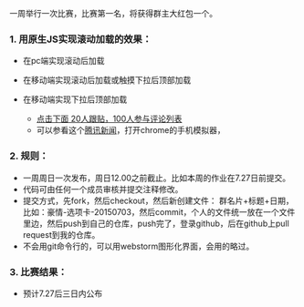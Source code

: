 一周举行一次比赛，比赛第一名，将获得群主大红包一个。
### 1. 用原生JS实现滚动加载的效果：
- 在pc端实现滚动后加载
- 在移动端实现滚动后加载或触摸下拉后顶部加载
- 在移动端实现下拉后顶部加载

    - [点击下面 20人跟贴，100人参与评论列表](http://news.163.com/15/0719/10/AUSNTPTD000146BE.html)
    - 可以参看这个[腾讯新闻](http://xw.qq.com/c/comments/1170895586/ssh1170895586)，打开chrome的手机模拟器，


### 2. 规则：
- 一周周日一次发布，周日12.00之前截止。比如本周的作业在7.27日前提交。
- 代码可由任何一个成员审核并提交注释修改。
- 提交方式，先fork，然后checkout，然后新创建文件： 群名片+标题+日期，比如：豪情-选项卡-20150703，然后commit，个人的文件统一放在一个文件里边，然后push到自己的仓库，push完了，登录github，后在github上pull request到我的仓库。
- 不会用git命令行的，可以用webstorm图形化界面，会用的略过。

### 3. 比赛结果：

- 预计7.27后三日内公布